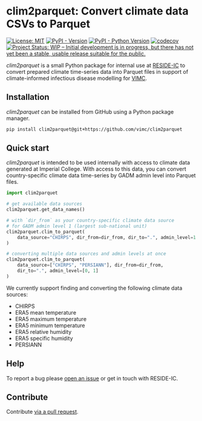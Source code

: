 # clim2parquet: Convert climate data CSVs to Parquet

[![License: MIT](https://img.shields.io/badge/License-MIT-blue.svg)](https://opensource.org/license/mit/)
[![PyPI - Version](https://img.shields.io/pypi/v/clim2parquet.svg)](https://pypi.org/project/clim2parquet)
[![PyPI - Python Version](https://img.shields.io/pypi/pyversions/clim2parquet.svg)](https://pypi.org/project/clim2parquet)
[![codecov](https://codecov.io/gh/vimc/clim2parquet/graph/badge.svg?token=W5gs0PqZDu)](https://codecov.io/gh/vimc/clim2parquet)
[![Project Status: WIP – Initial development is in progress, but there has not yet been a stable, usable release suitable for the public.](https://www.repostatus.org/badges/latest/wip.svg)](https://www.repostatus.org/#wip)

_clim2parquet_ is a small Python package for internal use at [RESIDE-IC](https://reside-ic.github.io/) to convert prepared climate time-series data into Parquet files in support of climate-informed infectious disease modelling for [VIMC](https://www.vaccineimpact.org/).

## Installation

_clim2parquet_ can be installed from GitHub using a Python package manager.

```sh
pip install clim2parquet@git+https://github.com/vimc/clim2parquet
```

## Quick start

_clim2parquet_ is intended to be used internally with access to climate data generated at Imperial College.
With access to this data, you can convert country-specific climate data time-series by GADM admin level into Parquet files.

```python
import clim2parquet

# get available data sources
clim2parquet.get_data_names()

# with `dir_from` as your country-specific climate data source
# for GADM admin level 1 (largest sub-national unit)
clim2parquet.clim_to_parquet(
    data_source="CHIRPS", dir_from=dir_from, dir_to=".", admin_level=1
)

# converting multiple data sources and admin levels at once
clim2parquet.clim_to_parquet(
    data_source=["CHIRPS", "PERSIANN"], dir_from=dir_from,
    dir_to=".", admin_level=[0, 1]
)
```

We currently support finding and converting the following climate data sources:

- CHIRPS
- ERA5 mean temperature
- ERA5 maximum temperature
- ERA5 minimum temperature
- ERA5 relative humidity
- ERA5 specific humidity
- PERSIANN

## Help

To report a bug please [open an issue](https://github.com/vimc/clim2parquet/issues/new) or get in touch with RESIDE-IC.

## Contribute

Contribute [via a pull request](https://github.com/vimc/clim2parquet/pulls). 
